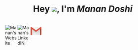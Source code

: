 <h1 align="center">Hey <img src="https://media.giphy.com/media/hvRJCLFzcasrR4ia7z/giphy.gif" width="35px">, I'm <i>Manan Doshi</i></h1>
<br>
<a href="#">
  <img align="left" alt="Manan's Website" width="40px" src="https://img.icons8.com/color/48/000000/domain--v1.png" />
</a>
<a href="https://www.linkedin.com/in/manan-doshi-75391527b/">
  <img align="left" alt="Manan's LinkedIN" width="40px" src="https://img.icons8.com/fluent/48/000000/linkedin.png" />
</a>
<a href="https://mail.google.com/mail/?view=cm&fs=1&to=manandoshi01@gmail.com">
  <img align="left" alt="Manan's gmail" width="40px" src="icons8-gmail.svg" />
</a>
